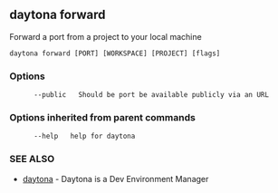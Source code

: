 ## daytona forward

Forward a port from a project to your local machine

```
daytona forward [PORT] [WORKSPACE] [PROJECT] [flags]
```

### Options

```
      --public   Should be port be available publicly via an URL
```

### Options inherited from parent commands

```
      --help   help for daytona
```

### SEE ALSO

* [daytona](daytona.md)	 - Daytona is a Dev Environment Manager

